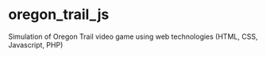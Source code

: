 # oregon_trail_js
Simulation of Oregon Trail video game using web technologies (HTML, CSS, Javascript, PHP)
